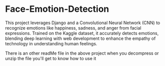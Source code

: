 # Face-Emotion-Detection
This project leverages Django and a Convolutional Neural Network (CNN) to recognize emotions like happiness, sadness, and anger from facial expressions. Trained on the Kaggle dataset, it accurately detects emotions, blending deep learning with web development to enhance the empathy of technology in understanding human feelings.

There is an other readMe file in the above project 
when you decompress or unzip the file you'll get to know how to use it
